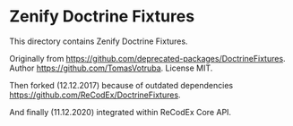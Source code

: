 # Zenify Doctrine Fixtures

This directory contains Zenify Doctrine Fixtures.

Originally from https://github.com/deprecated-packages/DoctrineFixtures. Author https://github.com/TomasVotruba. License MIT.

Then forked (12.12.2017) because of outdated dependencies https://github.com/ReCodEx/DoctrineFixtures.

And finally (11.12.2020) integrated within ReCodEx Core API.
